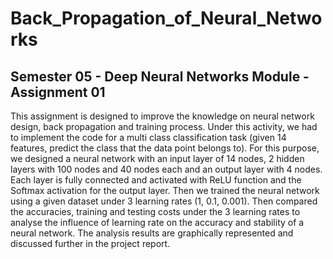 # Back_Propagation_of_Neural_Networks
## Semester 05 - Deep Neural Networks Module - Assignment 01

This assignment is designed to improve the knowledge on neural network design, back propagation and training process. 
Under this activity, we had to implement the code for a multi class classification task (given 14 features, predict the class that the data point belongs to). For this purpose, we designed a neural network with an input layer of 14 nodes, 2 hidden layers with 100 nodes and 40 nodes each and an output layer with 4 nodes. Each layer is fully connected and activated with ReLU function and the Softmax activation for the output layer. 
Then we trained the neural network using a given dataset under 3 learning rates (1, 0.1, 0.001). Then compared the accuracies, training and testing costs under the 3 learning rates to analyse the influence of learning rate on the accuracy and stability of a neural network. The analysis results are graphically represented and discussed further in the project report.
